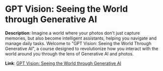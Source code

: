 # GPT Vision: Seeing the World through Generative AI

**Description**: Imagine a world where your photos don't just capture memories, but also become intelligent assistants, helping you navigate and manage daily tasks. Welcome to "GPT Vision: Seeing the World Through Generative AI", a course designed to revolutionize how you interact with the world around you through the lens of Generative AI and photos.

**Link**: [GPT Vision: Seeing the World through Generative AI](https://www.vanderbilt.edu/online-learning/program/gpt-vision-seeing-the-world-through-generative-ai/)
